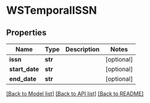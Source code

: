 # WSTemporalISSN

## Properties
Name | Type | Description | Notes
------------ | ------------- | ------------- | -------------
**issn** | **str** |  | [optional] 
**start_date** | **str** |  | [optional] 
**end_date** | **str** |  | [optional] 

[[Back to Model list]](../README.md#documentation-for-models) [[Back to API list]](../README.md#documentation-for-api-endpoints) [[Back to README]](../README.md)


